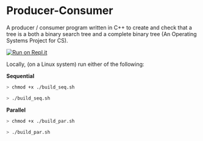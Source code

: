 # Producer-Consumer
 
A producer / consumer program written in C++ to create and check that a tree is a both a binary search tree and a complete binary tree (An Operating Systems Project for CS).

[![Run on Repl.it](https://replit.com/badge)](https://replit.com/@oneminch/producer-consumer?v=1#Sequential.cpp)

Locally, (on a Linux system) run either of the following:

**Sequential**

```bash
> chmod +x ./build_seq.sh

> ./build_seq.sh
```
**Parallel**

```bash
> chmod +x ./build_par.sh

> ./build_par.sh
```